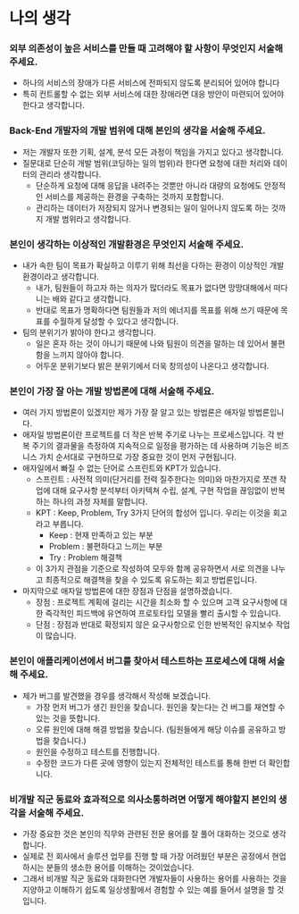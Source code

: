 # 나의 생각

### 외부 의존성이 높은 서비스를 만들 때 고려해야 할 사항이 무엇인지 서술해 주세요.
- 하나의 서비스의 장애가 다른 서비스에 전파되지 않도록 분리되어 있어야 합니다
- 특히 컨트롤할 수 없는 외부 서비스에 대한 장애라면 대응 방안이 마련되어 있어야 한다고 생각합니다.

### Back-End 개발자의 개발 범위에 대해 본인의 생각을 서술해 주세요.
- 저는 개발자 또한 기획, 설계, 분석 모든 과정이 책임을 가지고 있다고 생각합니다.
- 질문대로 단순히 개발 범위(코딩하는 일의 범위)라 한다면 요청에 대한 처리와 데이터의 관리라 생각합니다.
  - 단순하게 요청에 대해 응답을 내려주는 것뿐만 아니라 대량의 요청에도 안정적인 서비스를 제공하는 환경을 구축하는 것까지 포함합니다.
  - 관리하는 데이터가 저장되지 않거나 변경되는 일이 일어나지 않도록 하는 것까지 개발 범위라고 생각합니다.

### 본인이 생각하는 이상적인 개발환경은 무엇인지 서술해 주세요.
- 내가 속한 팀이 목표가 확실하고 이루기 위해 최선을 다하는 환경이 이상적인 개발환경이라고 생각합니다.
  - 내가, 팀원들이 하고자 하는 의자가 많더라도 목표가 없다면 망망대해에서 떠다니는 배와 같다고 생각합니다.
  - 반대로 목표가 명확하다면 팀원들과 저의 에너지를 목표를 위해 쓰기 때문에 목표를 수월하게 달성할 수 있다고 생각합니다.
- 팀의 분위기가 밝아야 한다고 생각합니다.
  - 일은 혼자 하는 것이 아니기 때문에 나와 팀원이 의견을 말하는 데 있어서 불편함을 느끼지 않아야 합니다.
  - 어두운 분위기보다 밝은 분위기에서 더욱 창의성이 나온다고 생각합니다.

### 본인이 가장 잘 아는 개발 방법론에 대해 서술해 주세요.
- 여러 가지 방법론이 있겠지만 제가 가장 잘 알고 있는 방법론은 애자일 방법론입니다.
- 애자일 방법론이란 프로젝트를 더 작은 반복 주기로 나누는 프로세스입니다. 각 반복 주기의 결과물을 측정하여 지속적으로 일정을 평가하는 데 사용하며 기능은 비즈니스 가치 순서대로 구현하므로 가장 중요한 것이 먼저 구현됩니다.
- 애자일에서 빠질 수 없는 단어로 스프린트와 KPT가 있습니다.
  - 스프린트 : 사전적 의미(단거리를 전력 질주한다는 의미)와 마찬가지로 쪼갠 작업에 대해 요구사항 분석부터 아키텍쳐 수립, 설계, 구현 작업을 끊임없이 반복하는 하나의 과정 자체를 말합니다.
  - KPT : Keep, Problem, Try 3가지 단어의 합성어 입니다. 우리는 이것을 회고라고 부릅니다.
    - Keep : 현재 만족하고 있는 부분
    - Problem : 불편하다고 느끼는 부분
    - Try : Problem 해결책
  - 이 3가지 관점을 기준으로 작성하여 모두와 함께 공유하면서 서로 의견을 나누고 최종적으로 해결책을 찾을 수 있도록 유도하는 회고 방법론입니다.
- 마지막으로 애자일 방법론에 대한 장점과 단점을 설명하겠습니다.
  - 장점 : 프로젝트 계획에 걸리는 시간을 최소화 할 수 있으며 고객 요구사항에 대한 즉각적인 피드백에 유연하여 프로토타입 모델을 빨리 출시할 수 있습니다.
  - 단점 : 장점과 반대로 확정되지 않은 요구사항으로 인한 반복적인 유지보수 작업이 많습니다.

### 본인이 애플리케이션에서 버그를 찾아서 테스트하는 프로세스에 대해 서술해 주세요.
- 제가 버그를 발견했을 경우를 생각해서 작성해 보겠습니다.
  - 가장 먼저 버그가 생긴 원인을 찾습니다. 원인을 찾는다는 건 버그를 재연할 수 있는 것을 뜻합니다.
  - 오류 원인에 대해 해결 방법을 찾습니다. (팀원들에게 해당 이슈를 공유하고 방법을 찾습니다.)
  - 원인을 수정하고 테스트를 진행합니다.
  - 수정한 코드가 다른 곳에 영향이 있는지 전체적인 테스트를 통해 한번 더 확인합니다.

### 비개발 직군 동료와 효과적으로 의사소통하려면 어떻게 해야할지 본인의 생각을 서술해 주세요.
- 가장 중요한 것은 본인의 직무와 관련된 전문 용어를 잘 풀어 대화하는 것으로 생각합니다.
- 실제로 전 회사에서 솔루션 업무를 진행 할 때 가장 어려웠던 부분은 공정에서 현업 하시는 분들의 생소한 용어를 이해하는 것이었습니다.
- 그래서 비개발 직군 동료와 대화한다면 개발자들이 사용하는 용어를 사용하는 것을 지양하고 이해하기 쉽도록 일상생활에서 경험할 수 있는 예를 들어서 설명을 할 것입니다.